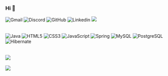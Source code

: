 ### Hi 👋
![Gmail](https://img.shields.io/badge/Gmail-D14836?style=for-the-badge&logo=gmail&logoColor=white)
![Discord](	https://img.shields.io/badge/Discord-7289DA?style=for-the-badge&logo=discord&logoColor=white)
![GitHub](https://img.shields.io/badge/GitHub-100000?style=for-the-badge&logo=github&logoColor=white)
![Linkedin](https://img.shields.io/badge/LinkedIn-0077B5?style=for-the-badge&logo=linkedin&logoColor=white)
![](https://img.shields.io/badge/WhatsApp-25D366?style=for-the-badge&logo=whatsapp&logoColor=white)
<br>
<br>
<br>
![Java](https://img.shields.io/badge/Java-ED8B00?style=for-the-badge&logo=java&logoColor=white)
![HTML5](https://img.shields.io/badge/HTML5-E34F26?style=for-the-badge&logo=html5&logoColor=white)
![CSS3](https://img.shields.io/badge/CSS-239120?&style=for-the-badge&logo=css3&logoColor=white)
![JavaScript](https://img.shields.io/badge/JavaScript-F7DF1E?style=for-the-badge&logo=javascript&logoColor=black)
![Spring](https://img.shields.io/badge/Spring-6DB33F?style=for-the-badge&logo=spring&logoColor=white)
![MySQL](	https://img.shields.io/badge/MySQL-00000F?style=for-the-badge&logo=mysql&logoColor=white)
![PostgreSQL](https://img.shields.io/badge/PostgreSQL-316192?style=for-the-badge&logo=postgresql&logoColor=white)
![Hibernate](https://img.shields.io/badge/Hibernate-59666C?style=for-the-badge&logo=Hibernate&logoColor=white)
<br>
<br>
<br>
![](https://github-readme-stats.vercel.app/api?username=juannobert&theme=blue-green)
<br>
<br>
![](	https://github-readme-stats.vercel.app/api/top-langs/?username=juannobert&theme=blue-green)


